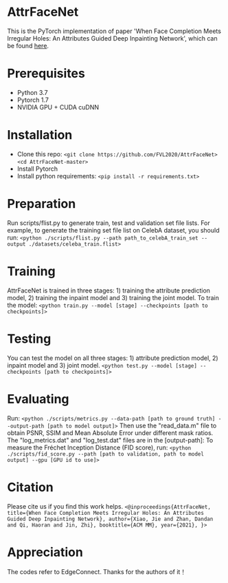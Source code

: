 # AttrFaceNet
This is the PyTorch implementation of paper 'When Face Completion Meets Irregular Holes: An Attributes Guided Deep Inpainting Network', which can be found [here](https://dl.acm.org/doi/abs/10.1145/3474085.3475466).
# Prerequisites
* Python 3.7
* Pytorch 1.7
* NVIDIA GPU + CUDA cuDNN
# Installation
* Clone this repo:
`<git clone https://github.com/FVL2020/AttrFaceNet>` 
`<cd AttrFaceNet-master>` 
* Install Pytorch
* Install python requirements:
`<pip install -r requirements.txt>`
# Preparation
Run scripts/flist.py to generate train, test and validation set file lists. For example, to generate the training set file list on CelebA dataset, you should run:
`<python ./scripts/flist.py --path path_to_celebA_train_set --output ./datasets/celeba_train.flist>`
# Training
AttrFaceNet is trained in three stages: 1) training the attribute prediction model, 2) training the inpaint model and 3) training the joint model. To train the model:
`<python train.py --model [stage] --checkpoints [path to checkpoints]>`
# Testing
You can test the model on all three stages: 1) attribute prediction model, 2) inpaint model and 3) joint model.
`<python test.py --model [stage] --checkpoints [path to checkpoints]>`
# Evaluating
Run:
`<python ./scripts/metrics.py --data-path [path to ground truth] --output-path [path to model output]>`
Then use the "read_data.m" file to obtain PSNR, SSIM and Mean Absolute Error under different mask ratios. The "log_metrics.dat" and "log_test.dat" files are in the [output-path]:
To measure the Fréchet Inception Distance (FID score), run:
`<python ./scripts/fid_score.py --path [path to validation, path to model output] --gpu [GPU id to use]>`
# Citation
Please cite us if you find this work helps.
`<@inproceedings{AttrFaceNet,
  title={When Face Completion Meets Irregular Holes: An Attributes Guided Deep Inpainting Network},
  author={Xiao, Jie and Zhan, Dandan and Qi, Haoran and Jin, Zhi},
  booktitle={ACM MM},
  year={2021},
}>`
# Appreciation
The codes refer to EdgeConnect. Thanks for the authors of it！


